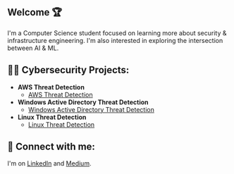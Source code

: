 ## Welcome 🏆

I'm a Computer Science student focused on learning more about security & infrastructure engineering. I'm also interested in exploring the intersection between AI & ML.

<h2>👨‍💻 Cybersecurity Projects:</h2>

- <b>AWS Threat Detection </b>
  - [AWS Threat Detection](https://github.com/MadebySiris/AWS-Threat-Detection)
- <b>Windows Active Directory Threat Detection </b>
  - [Windows Active Directory Threat Detection](https://github.com/MadebySiris/Windows-Active-Directory-Detection)
- <b>Linux Threat Detection </b>
  - [Linux Threat Detection](https://github.com/MadebySiris/Linux-Threat-Detection/)

<h2> 🤳 Connect with me:</h2>

I'm on [LinkedIn](https://www.linkedin.com/in/siris-st-victor-a42329260/) and [Medium](https://medium.com/@sst.victor05).


<!--
MadebySiris/MadebySiris is a ✨ special ✨ repository because its `README.md` (this file) appears on your GitHub profile.
You can click the Preview link to take a look at your changes.

<h2> 💭 Ask me about:</h2>

- Detection engineering
- Food, Carribean Food  
- Muay Thai
- Anime & Manga
- Music, Rap Music


<h2> 🏁 Community Contributions :</h2>

You can find some of my contributions to the information security community [here](https://github.com/MadebySiris/community-contributions)
-->




